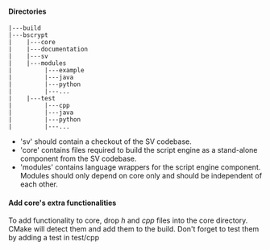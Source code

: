#### Directories
```
|---build
|---bscrypt
|    |---core
|    |---documentation
|    |---sv
|    |---modules
|         |---example
|         |---java
|         |---python
|         |---...
|    |---test
|         |---cpp
|         |---java
|         |---python
|         |---...
```

 - 'sv' should contain a checkout of the SV codebase. 
 - 'core' contains files required to build the script engine as a stand-alone component from the SV codebase.
 - 'modules' contains language wrappers for the script engine component. Modules should only depend on core only and should be independent of each other.

#### Add core's extra functionalities
To add functionality to core, drop *h* and *cpp* files into the core directory. CMake will detect them and add them to the build.
Don't forget to test them by adding a test in test/cpp

